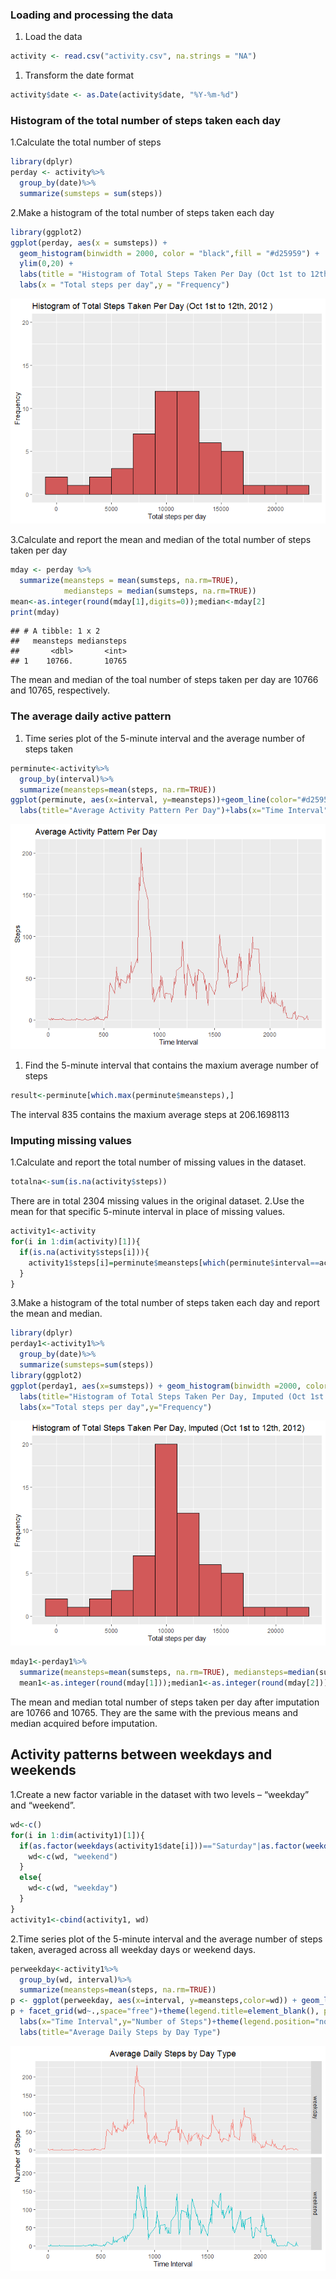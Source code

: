 ### Loading and processing the data

1.  Load the data

``` r
activity <- read.csv("activity.csv", na.strings = "NA")
```

1.  Transform the date format

``` r
activity$date <- as.Date(activity$date, "%Y-%m-%d")
```

### Histogram of the total number of steps taken each day

1.Calculate the total number of steps

``` r
library(dplyr)
perday <- activity%>%
  group_by(date)%>%
  summarize(sumsteps = sum(steps))
```

2.Make a histogram of the total number of steps taken each day

``` r
library(ggplot2)
ggplot(perday, aes(x = sumsteps)) + 
  geom_histogram(binwidth = 2000, color = "black",fill = "#d25959") +
  ylim(0,20) +
  labs(title = "Histogram of Total Steps Taken Per Day (Oct 1st to 12th, 2012 )") +
  labs(x = "Total steps per day",y = "Frequency")
```

![](PA1_template_files/figure-markdown_github/unnamed-chunk-2-1.png)

3.Calculate and report the mean and median of the total number of steps
taken per day

``` r
mday <- perday %>%
  summarize(meansteps = mean(sumsteps, na.rm=TRUE), 
            mediansteps = median(sumsteps, na.rm=TRUE))
mean<-as.integer(round(mday[1],digits=0));median<-mday[2]
print(mday)
```

    ## # A tibble: 1 x 2
    ##   meansteps mediansteps
    ##       <dbl>       <int>
    ## 1    10766.       10765

The mean and median of the toal number of steps taken per day are 10766
and 10765, respectively.

### The average daily active pattern

1.  Time series plot of the 5-minute interval and the average number of
    steps taken

``` r
perminute<-activity%>%
  group_by(interval)%>%
  summarize(meansteps=mean(steps, na.rm=TRUE))
ggplot(perminute, aes(x=interval, y=meansteps))+geom_line(color="#d25959",size=0.7)+
  labs(title="Average Activity Pattern Per Day")+labs(x="Time Interval",y="Steps")
```

![](PA1_template_files/figure-markdown_github/unnamed-chunk-4-1.png)

1.  Find the 5-minute interval that contains the maxium average number
    of steps

``` r
result<-perminute[which.max(perminute$meansteps),]
```

The interval 835 contains the maxium average steps at 206.1698113

### Imputing missing values

1.Calculate and report the total number of missing values in the
dataset.

``` r
totalna<-sum(is.na(activity$steps))
```

There are in total 2304 missing values in the original dataset. 2.Use
the mean for that specific 5-minute interval in place of missing values.

``` r
activity1<-activity
for(i in 1:dim(activity)[1]){
  if(is.na(activity$steps[i])){
    activity1$steps[i]=perminute$meansteps[which(perminute$interval==activity$interval[i])]
  }
}
```

3.Make a histogram of the total number of steps taken each day and
report the mean and median.

``` r
library(dplyr)
perday1<-activity1%>%
  group_by(date)%>%
  summarize(sumsteps=sum(steps))
library(ggplot2)
ggplot(perday1, aes(x=sumsteps)) + geom_histogram(binwidth =2000, color="black",fill="#d25959")+
  labs(title="Histogram of Total Steps Taken Per Day, Imputed (Oct 1st to 12th, 2012)")+
  labs(x="Total steps per day",y="Frequency")
```

![](PA1_template_files/figure-markdown_github/unnamed-chunk-8-1.png)

``` r
mday1<-perday1%>%
  summarize(meansteps=mean(sumsteps, na.rm=TRUE), mediansteps=median(sumsteps, na.rm=TRUE))
  mean1<-as.integer(round(mday[1]));median1<-as.integer(round(mday[2]))
```

The mean and median total number of steps taken per day after imputation
are 10766 and 10765. They are the same with the previous means and
median acquired before imputation.

Activity patterns between weekdays and weekends
-----------------------------------------------

1.Create a new factor variable in the dataset with two levels –
“weekday” and “weekend”.

``` r
wd<-c()
for(i in 1:dim(activity1)[1]){
  if(as.factor(weekdays(activity1$date[i]))=="Saturday"|as.factor(weekdays(activity1$date[i]))=="Sunday"){
    wd<-c(wd, "weekend")
  }
  else{
    wd<-c(wd, "weekday")
  }
}
activity1<-cbind(activity1, wd)
```

2.Time series plot of the 5-minute interval and the average number of
steps taken, averaged across all weekday days or weekend days.

``` r
perweekday<-activity1%>%
  group_by(wd, interval)%>%
  summarize(meansteps=mean(steps, na.rm=TRUE))
p <- ggplot(perweekday, aes(x=interval, y=meansteps,color=wd)) + geom_line(size=0.7)
p + facet_grid(wd~.,space="free")+theme(legend.title=element_blank(), plot.title=element_text(hjust = 0.5))+ 
  labs(x="Time Interval",y="Number of Steps")+theme(legend.position="none")+
  labs(title="Average Daily Steps by Day Type")
```

![](PA1_template_files/figure-markdown_github/unnamed-chunk-10-1.png)
